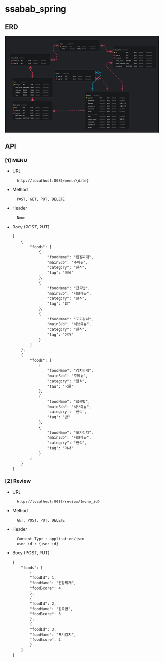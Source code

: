 # ssabab_spring


## ERD
![alt text](./images/image.png)

## API

### [1] MENU

- URL

        http://localhost:8080/menu/{date}

- Method
  
        POST, GET, PUT, DELETE

- Header

        None

- Body (POST, PUT)
    ```txt
    [
        {
            "foods": [
                {
                    "foodName": "된장찌개",
                    "mainSub": "주메뉴",
                    "category": "한식",
                    "tag": "국물"
                },
                {
                    "foodName": "잡곡밥",
                    "mainSub": "서브메뉴",
                    "category": "한식",
                    "tag": "밥"
                },
                {
                    "foodName": "포기김치",
                    "mainSub": "서브메뉴",
                    "category": "한식",
                    "tag": "야채"
                }
            ]
        },
        {
            "foods": [
                {
                    "foodName": "김치찌개",
                    "mainSub": "주메뉴",
                    "category": "한식",
                    "tag": "국물"
                },
                {
                    "foodName": "잡곡밥",
                    "mainSub": "서브메뉴",
                    "category": "한식",
                    "tag": "밥"
                },
                {
                    "foodName": "포기김치",
                    "mainSub": "서브메뉴",
                    "category": "한식",
                    "tag": "야채"
                }
            ]
        }
    ]
    ```


### [2] Review

- URL

        http://localhost:8080/review/{menu_id}
- Method

        GET, POST, PUT, DELETE
- Header

        Content-Type : application/json
        user_id : {user_id}
- Body (POST, PUT)

    ```txt
    {
        "foods": [
            {
            "foodId": 1,
            "foodName": "된장찌개",
            "foodScore": 4
            },
            {
            "foodId": 2,
            "foodName": "잡곡밥",
            "foodScore": 3
            },
            {
            "foodId": 3,
            "foodName": "포기김치",
            "foodScore": 2
            }
        ]
    }

    ```